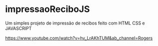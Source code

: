 # impressaoReciboJS
Um simples projeto de impressão de recibos feito com HTML CSS e JAVASCRIPT

https://www.youtube.com/watch?v=hv_LrAKhTUM&ab_channel=Rogers
